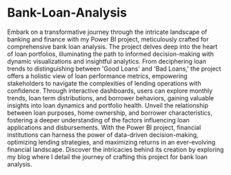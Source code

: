 # Bank-Loan-Analysis

Embark on a transformative journey through the intricate landscape of banking and finance with my Power BI project, meticulously crafted for comprehensive bank loan analysis. The project delves deep into the heart of loan portfolios, illuminating the path to informed decision-making with dynamic visualizations and insightful analytics. From deciphering loan trends to distinguishing between 'Good Loans' and 'Bad Loans,' the project offers a holistic view of loan performance metrics, empowering stakeholders to navigate the complexities of lending operations with confidence.
Through interactive dashboards, users can explore monthly trends, loan term distributions, and borrower behaviors, gaining valuable insights into loan dynamics and portfolio health. Unveil the relationship between loan purposes, home ownership, and borrower characteristics, fostering a deeper understanding of the factors influencing loan applications and disbursements. With the Power BI project, financial institutions can harness the power of data-driven decision-making, optimizing lending strategies, and maximizing returns in an ever-evolving financial landscape.
Discover the intricacies behind its creation by exploring my blog where I detail the journey of crafting this  project for bank loan analysis.
